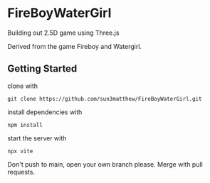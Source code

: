 # FireBoyWaterGirl

Building out 2.5D game using Three.js

Derived from the game Fireboy and Watergirl.


## Getting Started

clone with
```
git clone https://github.com/sun3matthew/FireBoyWaterGirl.git
```

install dependencies with
```
npm install
```

start the server with
```
npx vite
```


Don't push to main, open your own branch please. Merge with pull requests.
